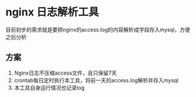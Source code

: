 # nginx 日志解析工具
目前初步的需求就是要把nginx的access.log的内容解析成字段存入mysql，方便之后分析

## 方案
1. Nginx日志不压缩access文件，且只保留7天
2. crontab每日定时执行本工具，将前一天的access.log解析并存入mysql
3. 本工具自身运行情况也记录log